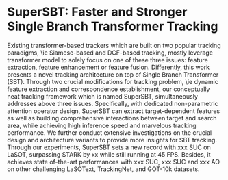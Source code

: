 # SuperSBT: Faster and Stronger Single Branch Transformer Tracking

Existing transformer-based trackers which are built on two popular tracking paradigms, \ie Siamese-based and DCF-based tracking, mostly leverage transformer model to solely focus on one of these three issues: feature extraction, feature enhancement or feature fusion. Differently, this work presents a novel tracking architecture on top of Single Branch Transformer (SBT). Through two crucial modifications for tracking problem, \ie dynamic feature extraction and correspondence establishment, our conceptually neat tracking framework which is named SuperSBT, simultaneously addresses above three issues. Specifically, with dedicated non-parametric attention operator design, SuperSBT can extract target-dependent features as well as building comprehensive interactions between target and search area, while achieving high inference speed and marvelous tracking performance. We further conduct extensive investigations on the crucial design and architecture variants to provide more insights for SBT tracking. Through our experiments, SuperSBT sets a new record with xxx SUC on LaSOT, surpassing STARK by xx while still running at 45 FPS. Besides, it achieves state of-the-art performances with xxx SUC, xxx SUC and xxx AO on other challenging LaSOText, TrackingNet, and GOT-10k datasets.
